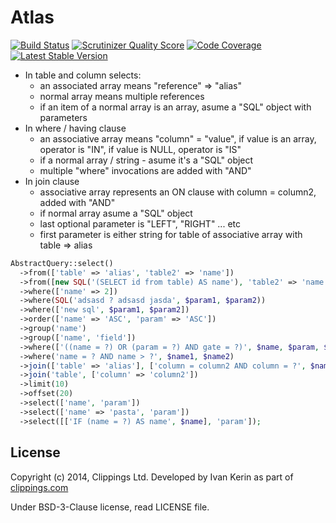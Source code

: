 # Atlas

[![Build Status](https://travis-ci.org/clippings/atlas.png?branch=master)](https://travis-ci.org/clippings/atlas)
[![Scrutinizer Quality Score](https://scrutinizer-ci.com/g/clippings/atlas/badges/quality-score.png?s=429880c25663a4c0c4768fbb4158abe048726e82)](https://scrutinizer-ci.com/g/clippings/atlas/)
[![Code Coverage](https://scrutinizer-ci.com/g/clippings/atlas/badges/coverage.png?s=e32088c682e67d1c7eec28b58f9c6a34a2123ed7)](https://scrutinizer-ci.com/g/clippings/atlas/)
[![Latest Stable Version](https://poser.pugx.org/clippings/atlas/v/stable.png)](https://packagist.org/packages/clippings/atlas)

* In table and column selects:
  * an associated array means "reference" => "alias"
  * normal array means multiple references
  * if an item of a normal array is an array, asume a "SQL" object with parameters
* In where / having clause
  * an associative array means "column" = "value", if value is an array, operator is "IN", if value is NULL, operator is "IS"
  * if a normal array / string - asume it's a "SQL" object
  * multiple "where" invocations are added with "AND"
* In join clause
  * associative array represents an ON clause with column = column2, added with "AND"
  * if normal array asume a "SQL" object
  * last optional parameter is "LEFT", "RIGHT" ... etc
  * first parameter is either string for table of associative array with table => alias

```php
AbstractQuery::select()
  ->from(['table' => 'alias', 'table2' => 'name'])
  ->from([new SQL('(SELECT id from table) AS name'), 'table2' => 'name'])
  ->where(['name' => 2])
  ->where(SQL('adsasd ? adsasd jasda', $param1, $param2))
  ->where(['new sql', $param1, $param2])
  ->order(['name' => 'ASC', 'param' => 'ASC'])
  ->group('name')
  ->group(['name', 'field'])
  ->where(['((name = ?) OR (param = ?) AND gate = ?)', $name, $param, $gate])
  ->where('name = ? AND name > ?', $name1, $name2)
  ->join(['table' => 'alias'], ['column = column2 AND column = ?', $name1], 'LEFT')
  ->join('table', ['column' => 'column2'])
  ->limit(10)
  ->offset(20)
  ->select(['name', 'param'])
  ->select(['name' => 'pasta', 'param'])
  ->select([['IF (name = ?) AS name', $name], 'param']);
```
## License

Copyright (c) 2014, Clippings Ltd. Developed by Ivan Kerin as part of [clippings.com](http://clippings.com)

Under BSD-3-Clause license, read LICENSE file.
